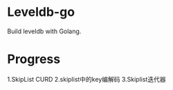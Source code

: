 # Leveldb-go
Build leveldb with Golang.

# Progress

1.SkipList CURD
2.skiplist中的key编解码
3.Skiplist迭代器